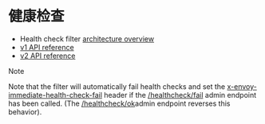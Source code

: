 # 健康检查

- Health check filter [architecture overview](../../intro/arch_overview/health_checking.md#arch-overview-health-checking-filter)
- [v1 API reference](../../api-v1/http_filters/health_check_filter.md#config-http-filters-health-check-v1)
- [v2 API reference](../../api-v2/config/filter/http/health_check/v2/health_check.proto.md#envoy-api-msg-config-filter-http-health-check-v2-healthcheck)

Note

Note that the filter will automatically fail health checks and set the [x-envoy-immediate-health-check-fail](router_filter.md#config-http-filters-router-x-envoy-immediate-health-check-fail) header if the [/healthcheck/fail](../../operations/admin.md#operations-admin-interface-healthcheck-fail) admin endpoint has been called. (The [/healthcheck/ok](../../operations/admin.md#operations-admin-interface-healthcheck-ok)admin endpoint reverses this behavior).